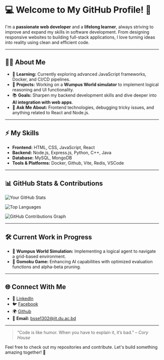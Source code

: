 # 💻 Welcome to My GitHub Profile! 👋

I'm a **passionate web developer** and a **lifelong learner**, always striving to improve and expand my skills in software development. From designing responsive websites to building full-stack applications, I love turning ideas into reality using clean and efficient code.

---

## 🧑‍💻 About Me

- 🌱 **Learning:** Currently exploring advanced JavaScript frameworks, Docker, and CI/CD pipelines.
- 🚀 **Projects:** Working on a **Wumpus World simulator** to implement logical reasoning and UI functionality.
- 📚 **Goals:** Sharpen my backend development skills and dive deeper into **AI integration with web apps**.
- 💬 **Ask Me About:** Frontend technologies, debugging tricky issues, and anything related to React and Node.js.

---

## ⚡ My Skills
- **Frontend:** HTML, CSS, JavaScript, React
- **Backend:** Node.js, Express.js, Python, C++, Java
- **Database:** MySQL, MongoDB
- **Tools & Platforms:** Docker, Github, Vite, Redis, VSCode

---

## 📊 GitHub Stats & Contributions
![Your GitHub Stats](https://github-readme-stats.vercel.app/api?username=swadhinpal&show_icons=true&theme=radical)

![Top Languages](https://github-readme-stats.vercel.app/api/top-langs/?username=swadhinpal&layout=compact&theme=radical)

![GitHub Contributions Graph](https://activity-graph.herokuapp.com/graph?username=swadhinpal&theme=redical)

---

## 🛠️ Current Work in Progress

- 🔭 **Wumpus World Simulation:** Implementing a logical agent to navigate a grid-based environment.
- 🧩 **Gomoku Game:** Enhancing AI capabilities with optimized evaluation functions and alpha-beta pruning.

---

## 🌐 Connect With Me
- 🏢 [LinkedIn](https://www.linkedin.com/in/swadhin-pal-20b3912b7/)
- 🐦 [Facebook](https://www.facebook.com/swadhin.pal.982)
- 🌍 [Github](https://github.com/swadhinpal)
- 📧 **Email:** bsse1302@iit.du.ac.bd

---

> “Code is like humor. When you have to explain it, it’s bad.” – *Cory House*

Feel free to check out my repositories and contribute. Let's build something amazing together! 🚀
